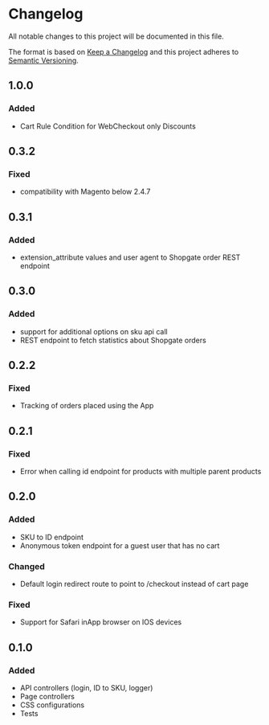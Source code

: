 # Changelog

All notable changes to this project will be documented in this file.

The format is based on [Keep a Changelog](http://keepachangelog.com/) and this project adheres
to [Semantic Versioning](http://semver.org/).

## 1.0.0
### Added
- Cart Rule Condition for WebCheckout only Discounts

## 0.3.2
### Fixed
- compatibility with Magento below 2.4.7

## 0.3.1
### Added
- extension_attribute values and user agent to Shopgate order REST endpoint

## 0.3.0
### Added
- support for additional options on sku api call
- REST endpoint to fetch statistics about Shopgate orders

## 0.2.2
### Fixed
- Tracking of orders placed using the App

## 0.2.1
### Fixed
- Error when calling id endpoint for products with multiple parent products

## 0.2.0

### Added
- SKU to ID endpoint
- Anonymous token endpoint for a guest user that has no cart
### Changed
- Default login redirect route to point to /checkout instead of cart page
### Fixed
- Support for Safari inApp browser on IOS devices

## 0.1.0

### Added
- API controllers (login, ID to SKU, logger)
- Page controllers
- CSS configurations
- Tests
